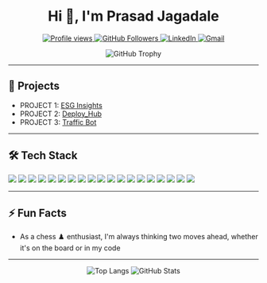 <!-- Profile README for Prasad Jagadale -->

<h1 align="center">Hi 👋, I'm Prasad Jagadale</h1>
<p align="center">
  <a href="https://github.com/Prasad2357">
    <img src="https://komarev.com/ghpvc/?username=Prasad2357&style=flat-square&color=0e75b6" alt="Profile views"/>
  </a>
  <a href="https://github.com/Prasad2357?tab=followers">
    <img src="https://img.shields.io/github/followers/Prasad2357?label=Followers&style=flat-square" alt="GitHub Followers"/>
  </a>
  <a href="https://www.linkedin.com/in/prasad-jagadale-701b7822a">
    <img src="https://img.shields.io/badge/LinkedIn-Connect-blue?logo=linkedin" alt="LinkedIn"/>
  </a>
  <a href="mailto:prasadjagadale2357@gmail.com">
    <img src="https://img.shields.io/badge/Gmail-prasadjagadale2357@gmail.com-red?logo=gmail" alt="Gmail"/>
  </a>
</p>

<p align="center">
  <img src="https://github-profile-trophy.vercel.app/?username=Prasad2357&theme=dracula&no-frame=false&no-bg=false&margin-w=4" alt="GitHub Trophy"/>
</p>

---

## 🚀 Projects

- PROJECT 1: [ESG Insights](https://github.com/Prasad2357/ESG-Insights)
- PROJECT 2: [Deploy_Hub](https://github.com/Prasad2357/Deploy_Hub)
- PROJECT 3: [Traffic Bot](https://github.com/Prasad2357/Traffic-Bot)

---

## 🛠️ Tech Stack

<p align="left">
  <img src="https://img.shields.io/badge/Python-3776AB?logo=python&logoColor=white" />
  <img src="https://img.shields.io/badge/C-00599C?logo=c&logoColor=white" />
  <img src="https://img.shields.io/badge/C++-00599C?logo=c%2B%2B&logoColor=white" />
  <img src="https://img.shields.io/badge/SQL-CC2927?logo=sqlite&logoColor=white" />
  <img src="https://img.shields.io/badge/HTML5-E34F26?logo=html5&logoColor=white" />
  <img src="https://img.shields.io/badge/CSS3-1572B6?logo=css3&logoColor=white" />
  <img src="https://img.shields.io/badge/JavaScript-F7DF1E?logo=javascript&logoColor=black" />
  <img src="https://img.shields.io/badge/MongoDB-47A248?logo=mongodb&logoColor=white" />
  <img src="https://img.shields.io/badge/MySQL-4479A1?logo=mysql&logoColor=white" />
  <img src="https://img.shields.io/badge/Docker-2496ED?logo=docker&logoColor=white" />
  <img src="https://img.shields.io/badge/VS%20Code-007ACC?logo=visual-studio-code&logoColor=white" />
  <img src="https://img.shields.io/badge/Git-F05032?logo=git&logoColor=white" />
  <img src="https://img.shields.io/badge/GitHub-181717?logo=github&logoColor=white" />
  <img src="https://img.shields.io/badge/Jupyter-F37626?logo=jupyter&logoColor=white" />
  <img src="https://img.shields.io/badge/PowerBI-F2C811?logo=powerbi&logoColor=black" />
  <img src="https://img.shields.io/badge/Tableau-E97627?logo=tableau&logoColor=white" />
  <img src="https://img.shields.io/badge/Flask-000000?logo=flask&logoColor=white" />
  <img src="https://img.shields.io/badge/FastAPI-009688?logo=fastapi&logoColor=white" />
  <img src="https://img.shields.io/badge/React-20232A?logo=react&logoColor=61DAFB" />
</p>

---

## ⚡ Fun Facts

- As a chess ♟️ enthusiast, I'm always thinking two moves ahead, whether it's on the board or in my code

---

<p align="center">
  <img src="https://github-readme-stats.vercel.app/api/top-langs/?username=Prasad2357&layout=compact&theme=tokyonight&hide_title=true" alt="Top Langs" />
  <img src="https://github-readme-stats.vercel.app/api?username=Prasad2357&show_icons=true&theme=tokyonight&hide_title=true" alt="GitHub Stats" />
</p>
